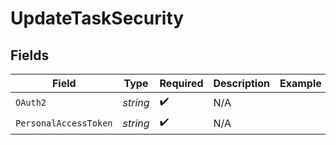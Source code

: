 # UpdateTaskSecurity


## Fields

| Field                 | Type                  | Required              | Description           | Example               |
| --------------------- | --------------------- | --------------------- | --------------------- | --------------------- |
| `OAuth2`              | *string*              | :heavy_check_mark:    | N/A                   |                       |
| `PersonalAccessToken` | *string*              | :heavy_check_mark:    | N/A                   |                       |